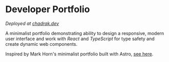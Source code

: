 # Developer Portfolio
*Deployed at [chadrak.dev](https://chadrak.dev)*

A minimalist portfolio demonstrating ability to design a responsive, modern user interface and work with *React* and *TypeScript* for type safety and create dynamic web components.

 Inspired by Mark Horn's minimalist portfolio built with Astro, [see here](https://markhorn.dev/).
